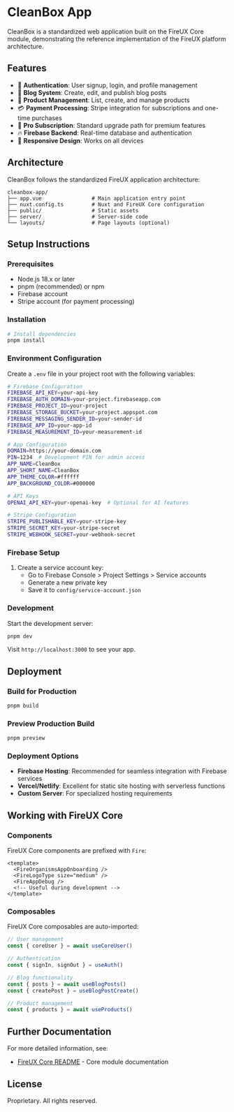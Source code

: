# CleanBox App

CleanBox is a standardized web application built on the FireUX Core module, demonstrating the reference implementation of the FireUX platform architecture.

## Features

- 🔐 **Authentication**: User signup, login, and profile management
- 📝 **Blog System**: Create, edit, and publish blog posts
- 🛒 **Product Management**: List, create, and manage products
- 💳 **Payment Processing**: Stripe integration for subscriptions and one-time purchases
- 👑 **Pro Subscription**: Standard upgrade path for premium features
- 🔥 **Firebase Backend**: Real-time database and authentication
- 📱 **Responsive Design**: Works on all devices

## Architecture

CleanBox follows the standardized FireUX application architecture:

```
cleanbox-app/
├── app.vue                # Main application entry point
├── nuxt.config.ts         # Nuxt and FireUX Core configuration
├── public/                # Static assets
├── server/                # Server-side code
└── layouts/               # Page layouts (optional)
```

## Setup Instructions

### Prerequisites

- Node.js 18.x or later
- pnpm (recommended) or npm
- Firebase account
- Stripe account (for payment processing)

### Installation

```bash
# Install dependencies
pnpm install
```

### Environment Configuration

Create a `.env` file in your project root with the following variables:

```bash
# Firebase Configuration
FIREBASE_API_KEY=your-api-key
FIREBASE_AUTH_DOMAIN=your-project.firebaseapp.com
FIREBASE_PROJECT_ID=your-project
FIREBASE_STORAGE_BUCKET=your-project.appspot.com
FIREBASE_MESSAGING_SENDER_ID=your-sender-id
FIREBASE_APP_ID=your-app-id
FIREBASE_MEASUREMENT_ID=your-measurement-id

# App Configuration
DOMAIN=https://your-domain.com
PIN=1234  # Development PIN for admin access
APP_NAME=CleanBox
APP_SHORT_NAME=CleanBox
APP_THEME_COLOR=#ffffff
APP_BACKGROUND_COLOR=#000000

# API Keys
OPENAI_API_KEY=your-openai-key  # Optional for AI features

# Stripe Configuration
STRIPE_PUBLISHABLE_KEY=your-stripe-key
STRIPE_SECRET_KEY=your-stripe-secret
STRIPE_WEBHOOK_SECRET=your-webhook-secret
```

### Firebase Setup

1. Create a service account key:
   - Go to Firebase Console > Project Settings > Service accounts
   - Generate a new private key
   - Save it to `config/service-account.json`

### Development

Start the development server:

```bash
pnpm dev
```

Visit `http://localhost:3000` to see your app.

## Deployment

### Build for Production

```bash
pnpm build
```

### Preview Production Build

```bash
pnpm preview
```

### Deployment Options

- **Firebase Hosting**: Recommended for seamless integration with Firebase services
- **Vercel/Netlify**: Excellent for static site hosting with serverless functions
- **Custom Server**: For specialized hosting requirements

## Working with FireUX Core

### Components

FireUX Core components are prefixed with `Fire`:

```vue
<template>
  <FireOrganismsAppOnboarding />
  <FireLogoType size="medium" />
  <FireAppDebug />
  <!-- Useful during development -->
</template>
```

### Composables

FireUX Core composables are auto-imported:

```javascript
// User management
const { coreUser } = await useCoreUser()

// Authentication
const { signIn, signOut } = useAuth()

// Blog functionality
const { posts } = await useBlogPosts()
const { createPost } = useBlogPostCreate()

// Product management
const { products } = await useProducts()
```

## Further Documentation

For more detailed information, see:

- [FireUX Core README](../../packages/fireux-core/README.md) - Core module documentation

## License

Proprietary. All rights reserved.
